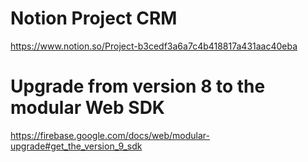 # Notion Project CRM
https://www.notion.so/Project-b3cedf3a6a7c4b418817a431aac40eba

# Upgrade from version 8 to the modular Web SDK
https://firebase.google.com/docs/web/modular-upgrade#get_the_version_9_sdk
